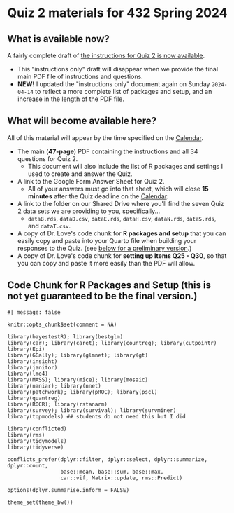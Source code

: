 # Quiz 2 materials for 432 Spring 2024

## What is available now?

A fairly complete draft of [the instructions for Quiz 2 is now available](https://github.com/THOMASELOVE/432-quizzes-2024/blob/main/quiz2/432_quiz2_2024_instructions_only.pdf).

- This "instructions only" draft will disappear when we provide the final main PDF file of instructions and questions.
- **NEW!** I updated the "instructions only" document again on Sunday `2024-04-14` to reflect a more complete list of packages and setup, and an increase in the length of the PDF file.

## What will become available here?

All of this material will appear by the time specified on the [Calendar](https://thomaselove.github.io/432-2024/calendar.html).

- The main (**47-page**) PDF containing the instructions and all 34 questions for Quiz 2.
    - This document will also include the list of R packages and settings I used to create and answer the Quiz.
- A link to the Google Form Answer Sheet for Quiz 2.
    - All of your answers must go into that sheet, which will close **15 minutes** after the Quiz deadline on the [Calendar](https://thomaselove.github.io/432-2024/calendar.html).
- A link to the folder on our Shared Drive where you'll find the seven Quiz 2 data sets we are providing to you, specifically...
    - `dataB.rds`, `dataD.csv`, `dataE.rds`, `dataH.csv`, `dataN.rds`, `dataS.rds`, and `dataT.csv`.     
- A copy of Dr. Love's code chunk for **R packages and setup** that you can easily copy and paste into your Quarto file when building your responses to the Quiz. (see [below for a preliminary version](#code-chunk-for-r-packages-and-setup-this-is-not-yet-guaranteed-to-be-the-final-version).)
- A copy of Dr. Love's code chunk for **setting up Items Q25 - Q30**, so that you can copy and paste it more easily than the PDF will allow.

## Code Chunk for R Packages and Setup (this is not yet guaranteed to be the final version.)

```
#| message: false

knitr::opts_chunk$set(comment = NA)

library(bayestestR); library(bestglm)
library(car); library(caret); library(countreg); library(cutpointr)
library(Epi)
library(GGally); library(glmnet); library(gt)
library(insight)
library(janitor)
library(lme4)
library(MASS); library(mice); library(mosaic)
library(naniar); library(nnet)
library(patchwork); library(pROC); library(pscl)
library(quantreg)
library(ROCR); library(rstanarm)
library(survey); library(survival); library(survminer)
library(topmodels) ## students do not need this but I did

library(conflicted)
library(rms)
library(tidymodels)
library(tidyverse)

conflicts_prefer(dplyr::filter, dplyr::select, dplyr::summarize, dplyr::count, 
                 base::mean, base::sum, base::max,
                 car::vif, Matrix::update, rms::Predict)

options(dplyr.summarise.inform = FALSE)

theme_set(theme_bw())
```


